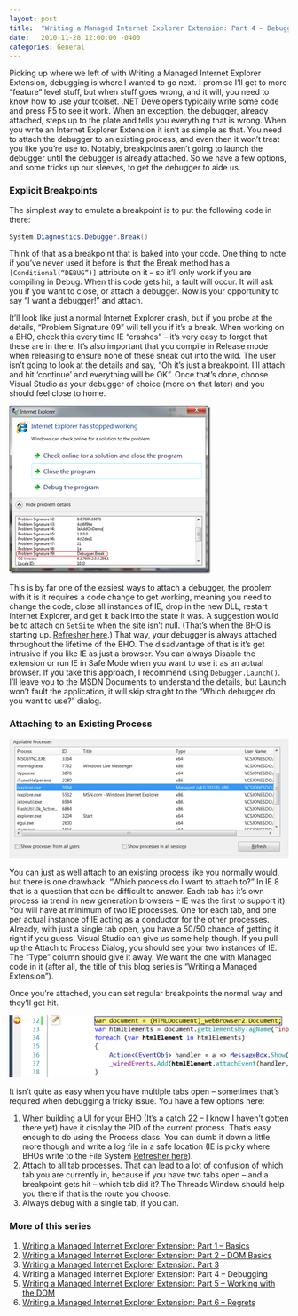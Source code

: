 ```yaml
---
layout: post
title:  "Writing a Managed Internet Explorer Extension: Part 4 – Debugging"
date:   2010-11-28 12:00:00 -0400
categories: General
---
```


Picking up where we left of with Writing a Managed Internet Explorer Extension,
debugging is where I wanted to go next. I promise I’ll get to more “feature”
level stuff, but when stuff goes wrong, and it will, you need to know how to use
your toolset. .NET Developers typically write some code and press F5 to see it
work. When an exception, the debugger, already attached, steps up to the plate
and tells you everything that is wrong. When you write an Internet Explorer
Extension it isn’t as simple as that. You need to attach the debugger to an
existing process, and even then it won’t treat you like you’re use to. Notably,
breakpoints aren’t going to launch the debugger until the debugger is already
attached. So we have a few options, and some tricks up our sleeves, to get the
debugger to aide us.

### Explicit Breakpoints

The simplest way to emulate a breakpoint is to put the following code in there:

```csharp
System.Diagnostics.Debugger.Break()
```

Think of that as a breakpoint that is baked into your code. One thing to note
if you’ve never used it before is that the Break method has a 
`[Conditional(“DEBUG”)]` attribute on it – so it’ll only work if you are
compiling in Debug. When this code gets hit, a fault will occur. It will ask you
if you want to close, or attach a debugger. Now is your opportunity to say “I
want a debugger!” and attach.

It’ll look like just a normal Internet Explorer crash, but if you probe at the
details, “Problem Signature 09” will tell you if it’s a break. When working on a
BHO, check this every time IE “crashes” – it’s very easy to forget that these
are in there. It’s also important that you compile in Release mode when
releasing to ensure none of these sneak out into the wild. The user isn’t going
to look at the details and say, “Oh it’s just a breakpoint. I’ll attach and hit
‘continue’ and everything will be OK”. Once that’s done, choose Visual Studio as
your debugger of choice (more on that later) and you should feel close to home.

![Internet Explorer Break Point][2]

This is by far one of the easiest ways to attach a debugger, the problem with it
is it requires a code change to get working, meaning you need to change the
code, close all instances of IE, drop in the new DLL, restart Internet Explorer,
and get it back into the state it was. A suggestion would be to attach on
`SetSite` when the site isn’t null. (That’s when the BHO is starting up.
[Refresher here][1].) That way, your debugger is always attached throughout the
lifetime of the BHO. The disadvantage of that is it’s get intrusive if you like
IE as just a browser. You can always Disable the extension or run IE in Safe
Mode when you want to use it as an actual browser. If you take this approach,
I recommend using `Debugger.Launch()`. I’ll leave you to the MSDN Documents to
understand the details, but Launch won’t fault the application, it will skip
straight to the “Which debugger do you want to use?” dialog.


### Attaching to an Existing Process
![Internet Explorer Attach][7]

You can just as well attach to an existing process like you normally would, but
there is one drawback: “Which process do I want to attach to?” In IE 8 that is a
question that can be difficult to answer. Each tab has it’s own process (a trend
in new generation browsers – IE was the first to support it). You will have at
minimum of two IE processes. One for each tab, and one per actual instance of IE
acting as a conductor for the other processes. Already, with just a single tab
open, you have a 50/50 chance of getting it right if you guess. Visual Studio
can give us some help though. If you pull up the Attach to Process Dialog, you
should see your two instances of IE. The “Type” column should give it away. We
want the one with Managed code in it (after all, the title of this blog series
is “Writing a Managed Extension”).

Once you’re attached, you can set regular breakpoints the normal way and they’ll
get hit.

![Internet Explorer Breakpoint Hit][8]

It isn’t quite as easy when you have multiple tabs open – sometimes that’s
required when debugging a tricky issue. You have a few options here:

1. When building a UI for your BHO (It’s a catch 22 – I know I haven’t gotten there
yet) have it display the PID of the current process. That’s easy enough to do
using the Process class. You can dumb it down a little more though and write a
log file in a safe location (IE is picky where BHOs write to the File System
[Refresher here][4]).
1. Attach to all tab processes. That can lead to a lot of confusion of which tab
you are currently in, because if you have two tabs open – and a breakpoint gets
hit – which tab did it? The Threads Window should help you there if that is the
route you choose.
1. Always debug with a single tab, if you can.

### More of this series

1. [Writing a Managed Internet Explorer Extension: Part 1 – Basics][1]
1. [Writing a Managed Internet Explorer Extension: Part 2 – DOM Basics][3]
1. [Writing a Managed Internet Explorer Extension: Part 3][4]
1. Writing a Managed Internet Explorer Extension: Part 4 – Debugging
1. [Writing a Managed Internet Explorer Extension: Part 5 – Working with the DOM][5]
1. [Writing a Managed Internet Explorer Extension: Part 6 – Regrets][6]

[1]: /writing-a-managed-internet-explorer-extension-part-1-basics/
[2]: /images/iebreak.png
[3]: /writing-a-managed-internet-explorer-extension-part-2-dom-basics/
[4]: /writing-a-managed-internet-explorer-extension-part-3/
[5]: /writing-a-managed-internet-explorer-extension-part-5-working-with-the-dom/
[6]: /regrets-managed-browser-helper-objects/
[7]: /images/ieattach.png
[8]: /images/iebphit.png